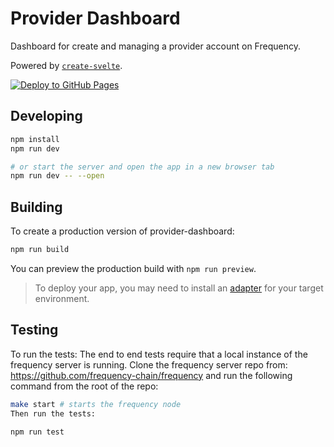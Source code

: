 # Provider Dashboard

Dashboard for create and managing a provider account on Frequency.

Powered by [`create-svelte`]( https://github.com/sveltejs/kit/tree/main/packages/create-svelte).

[![Deploy to GitHub Pages](https://github.com/frequency-chain/provider-dashboard/actions/workflows/deploy.yml/badge.svg)](https://github.com/frequency-chain/provider-dashboard/actions/workflows/deploy.yml)

## Developing

```bash
npm install
npm run dev

# or start the server and open the app in a new browser tab
npm run dev -- --open
```

## Building

To create a production version of provider-dashboard:

```bash
npm run build
```

You can preview the production build with `npm run preview`.

> To deploy your app, you may need to install an [adapter](https://kit.svelte.dev/docs/adapters) for your target
> environment.

## Testing

To run the tests: The end to end tests require that a local instance of the frequency server is running. Clone the
frequency server repo from: https://github.com/frequency-chain/frequency and run the following command from the root of
the repo:

```bash
make start # starts the frequency node
Then run the tests:

npm run test
```
